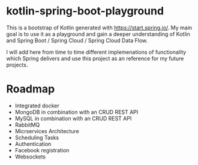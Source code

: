 # kotlin-spring-boot-playground
This is a bootstrap of Kotlin generated with https://start.spring.io/. My main goal is to use it as a playground and gain a deeper understanding of Kotlin and Spring Boot / Spring Cloud / Spring Cloud Data Flow.

I will add here from time to time different implemenations of functionality which Spring delivers and use this project as an reference for my future projects.

# Roadmap
- Integrated docker
- MongoDB in combination with an CRUD REST API
- MySQL in combination with an CRUD REST API
- RabbitMQ
- Micrservices Architecture
- Scheduling Tasks
- Authentication
- Facebook registration
- Websockets
